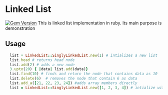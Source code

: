 # Linked List
[![Gem Version](https://badge.fury.io/rb/linked_list_sourav.svg)](http://badge.fury.io/rb/linked_list_sourav)
This is linked list implementation in ruby. Its main purpose is demonstration

## Usage

```ruby
  list = LinkedList::SinglyLinkedList.new(1) # intializes a new list
  list.head # returns head node
  list.add(2) # adds a new node
  3.upto(20) { |data| list.add(data)}
  list.find(10) # finds and return the node that contains data as 10
  list.delete(6)  # removes the node that contain 6 as data
  list.add_a([21, 22, 23, 24]) #adds array members directly
  list = LinkedList::SinglyLinkedList.new([1, 2, 3, 4]) # intialize with an array 
```
